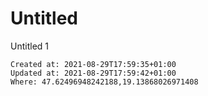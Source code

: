 # Untitled

Untitled 1

    Created at: 2021-08-29T17:59:35+01:00
    Updated at: 2021-08-29T17:59:42+01:00
    Where: 47.62496948242188,19.13868026971408

